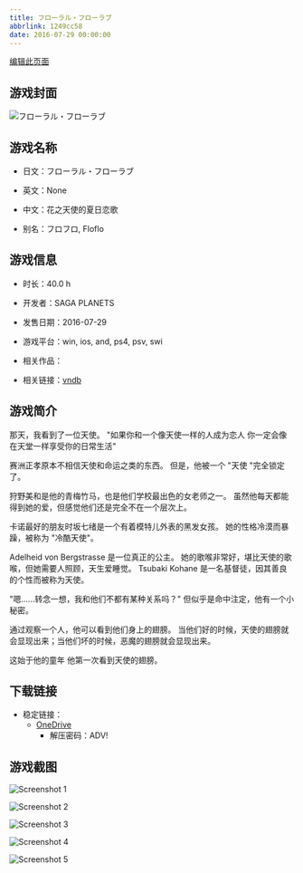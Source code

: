 ```yaml
---
title: フローラル・フローラブ
abbrlink: 1249cc58
date: 2016-07-29 00:00:00
---
```

[编辑此页面](https://github.com/ACG-3/ADV3-source/blob/main/source/_posts/games/%E3%83%95%E3%83%AD%E3%83%BC%E3%83%A9%E3%83%AB%E3%83%BB%E3%83%95%E3%83%AD%E3%83%BC%E3%83%A9%E3%83%96.md)

## 游戏封面

![フローラル・フローラブ](https://pan.timero.xyz/onedrive/img_lib_001/%E3%83%95%E3%83%AD%E3%83%BC%E3%83%A9%E3%83%AB%E3%83%BB%E3%83%95%E3%83%AD%E3%83%BC%E3%83%A9%E3%83%96_cover.avif)


## 游戏名称

- 日文：フローラル・フローラブ
- 英文：None
- 中文：花之天使的夏日恋歌

- 别名：フロフロ, Floflo


## 游戏信息

- 时长：40.0 h
- 开发者：SAGA PLANETS
- 发售日期：2016-07-29
- 游戏平台：win, ios, and, ps4, psv, swi
- 相关作品：

- 相关链接：[vndb](https://vndb.org/v18842)


## 游戏简介

那天，我看到了一位天使。
"如果你和一个像天使一样的人成为恋人 你一定会像在天堂一样享受你的日常生活"

赛洲正孝原本不相信天使和命运之类的东西。
但是，他被一个 "天使 "完全锁定了。

狩野美和是他的青梅竹马，也是他们学校最出色的女老师之一。
虽然他每天都能得到她的爱，但感觉他们还是完全不在一个层次上。

卡诺最好的朋友时坂七绪是一个有着模特儿外表的黑发女孩。
她的性格冷漠而暴躁，被称为 "冷酷天使"。

Adelheid von Bergstrasse 是一位真正的公主。
她的歌喉非常好，堪比天使的歌喉，但她需要人照顾，天生爱睡觉。
Tsubaki Kohane 是一名基督徒，因其善良的个性而被称为天使。

"嗯......转念一想，我和他们不都有某种关系吗？"
但似乎是命中注定，他有一个小秘密。

通过观察一个人，他可以看到他们身上的翅膀。
当他们好的时候，天使的翅膀就会显现出来；当他们坏的时候，恶魔的翅膀就会显现出来。

这始于他的童年
他第一次看到天使的翅膀。




## 下载链接

- 稳定链接：
    - [OneDrive](https://pan.timero.xyz/onedrive/adv_lib_001/%E3%83%95%E3%83%AD%E3%83%BC%E3%83%A9%E3%83%AB%E3%83%BB%E3%83%95%E3%83%AD%E3%83%BC%E3%83%A9%E3%83%96)
        - 解压密码：ADV!



## 游戏截图


![Screenshot 1](https://pan.timero.xyz/onedrive/img_lib_001/%E3%83%95%E3%83%AD%E3%83%BC%E3%83%A9%E3%83%AB%E3%83%BB%E3%83%95%E3%83%AD%E3%83%BC%E3%83%A9%E3%83%96_Screenshot_1.avif)

![Screenshot 2](https://pan.timero.xyz/onedrive/img_lib_001/%E3%83%95%E3%83%AD%E3%83%BC%E3%83%A9%E3%83%AB%E3%83%BB%E3%83%95%E3%83%AD%E3%83%BC%E3%83%A9%E3%83%96_Screenshot_2.avif)

![Screenshot 3](https://pan.timero.xyz/onedrive/img_lib_001/%E3%83%95%E3%83%AD%E3%83%BC%E3%83%A9%E3%83%AB%E3%83%BB%E3%83%95%E3%83%AD%E3%83%BC%E3%83%A9%E3%83%96_Screenshot_3.avif)

![Screenshot 4](https://pan.timero.xyz/onedrive/img_lib_001/%E3%83%95%E3%83%AD%E3%83%BC%E3%83%A9%E3%83%AB%E3%83%BB%E3%83%95%E3%83%AD%E3%83%BC%E3%83%A9%E3%83%96_Screenshot_4.avif)

![Screenshot 5](https://pan.timero.xyz/onedrive/img_lib_001/%E3%83%95%E3%83%AD%E3%83%BC%E3%83%A9%E3%83%AB%E3%83%BB%E3%83%95%E3%83%AD%E3%83%BC%E3%83%A9%E3%83%96_Screenshot_5.avif)

